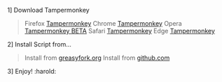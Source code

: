 1] Download Tampermonkey

> Firefox [Tampermonkey](addons.mozilla.org/firefox/addon/tampermonkey/)
> Chrome [Tampermonkey](chrome.google.com/webstore/detail/tampermonkey/dhdgffkkebhmkfjojejmpbldmpobfkfo)
> Opera [Tampermonkey BETA](https://chrome.google.com/webstore/detail/tampermonkey-beta/gcalenpjmijncebpfijmoaglllgpjagf)
> Safari [Tampermonkey](https://www.tampermonkey.net/?browser=safari)
> Edge [Tampermonkey](https://microsoftedge.microsoft.com/addons/detail/tampermonkey/iikmkjmpaadaobahmlepeloendndfphd)

2] Install Script from...
> Install from [greasyfork.org](https://greasyfork.org/en/scripts/441867-1920-in-mail-spammer)
> Install from [github.com](https://github.com/kixxu/1920.in-mail-button-spammer/raw/main/1920.in_Mail_Spammer_Userscript.js)

3] Enjoy! :harold:
